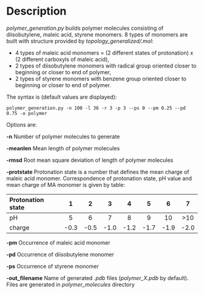 # Description

*polymer_generation.py* builds polymer molecules consisting of diisobutylene, maleic acid, styrene monomers. 8 types of monomers are built with structure provided by *topology_generalized/.mol*:
- 4 types of maleic acid monomers = (2 different states of protonation) x (2 different carboxyls of maleic acid),
- 2 types of diisobutylene monomers with radical group oriented closer to beginning or closer to end of polymer,
- 2 types of styrene monomers with benzene group oriented closer to beginning or closer to end of polymer.

The syntax is (default values are displayed):

`polymer_generation.py -n 100 -l 36 -r 3 -p 3 --ps 0 --pm 0.25 --pd 0.75 -o polymer`

Options are:

**-n** Number of polymer molecules to generate

**-meanlen** Mean length of polymer molecules

**-rmsd** Root mean square deviation of length of polymer molecules

**-protstate** Protonation state is a number that defines the mean charge of maleic acid monomer. Correspondence of protonation state, pH value and mean charge of MA monomer is given by table:

| Protonation state   | 1 | 2 | 3 | 4 | 5 | 6 | 7 |
|:---|:---:|:---:|:---:|:---:|:---:|:---:|:---:|
| pH  | 5 | 6 | 7 | 8 | 9 | 10 | >10 |
| charge | -0.3 | -0.5 | -1.0 | -1.2 | -1.7 | -1.9 | -2.0 |

**-pm** Occurrence of maleic acid monomer

**-pd** Occurrence of diisobutylene monomer

**-ps** Occurrence of styrene monomer

**-out_filename** Name of generated *.pdb* files (*polymer_X.pdb* by default). Files are generated in *polymer_molecules* directory
